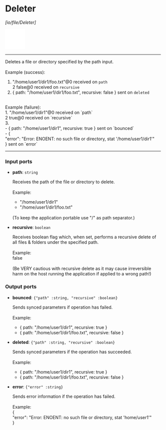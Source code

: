 # Deleter

_[io/file/Deleter]_

![icon](</assets/icons/b63b05e2-5e2f-45a1-a3e3-10a749d05b96.png>)

---

Deletes a file or directory specified by the path input.<br>
<br>
Example (success):<br>
1. "/home/user1/dir1/foo.txt"@0 received on `path`<br>
2 false@0 received on `recursive`<br>
3. { path: "/home/user1/dir1/foo.txt", recursive: false } sent on `deleted`<br>
<br>
Example (failure): <br>
1. "/home/user1/dir1"@0 received on `path`<br>
2 true@0 received on `recursive`<br>
3.<br>
- { path: "/home/user1/dir1", recursive: true } sent on `bounced`<br>
- {<br>
  "error": "Error: ENOENT: no such file or directory, stat '/home/user1/dir1'"<br>
} sent on `error`<br>

---

### Input ports

* __path__: ` string `

    Receives the path of the file or directory to delete.<br>
    <br>
    Example:<br>
    - "/home/user1/dir1"<br>
    - "/home/user1/dir1/foo.txt"<br>
    <br>
    (To keep the application portable use "/" as path separator.)<br>


* __recursive__: ` boolean `

    Receives boolean flag which, when set, performs a recursive delete of all files & folders under the specified path.<br>
    <br>
    Example:<br>
    false<br>
    <br>
    (Be VERY cautious with recursive delete as it may cause irreversible harm on the host running the application if applied to a wrong path!)<br>

### Output ports

* __bounced__: ` {"path" :string, "recursive" :boolean} `

    Sends synced parameters if operation has failed.<br>
    <br>
    Example:<br>
    - { path: "/home/user1/dir1", recursive: true }<br>
    - { path: "/home/user1/dir1/foo.txt", recursive: false }<br>


* __deleted__: ` {"path" :string, "recursive" :boolean} `

    Sends synced parameters if the operation has succeeded.<br>
    <br>
    Example:<br>
    - { path: "/home/user1/dir1", recursive: true }<br>
    - { path: "/home/user1/dir1/foo.txt", recursive: false }<br>


* __error__: ` {"error" :string} `

    Sends error information if the operation has failed.<br>
    <br>
    Example: <br>
    {<br>
      "error": "Error: ENOENT: no such file or directory, stat 'home/user1'"<br>
    }<br>

